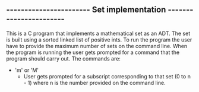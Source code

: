 ## ----------------------- Set implementation -----------------------
This is a C program that implements a mathematical  set as an ADT.
The set is built using a sorted linked list of positive ints. To run the program the
user have to provide the maximum number of sets on the command line.
When the program is running the user gets prompted for a command that the program should carry out.
The commands are:
* 'm' or 'M'
    * User gets prompted for a subscript corresponding to that set (0 to n - 1)
      where n is the number provided on the command line.
